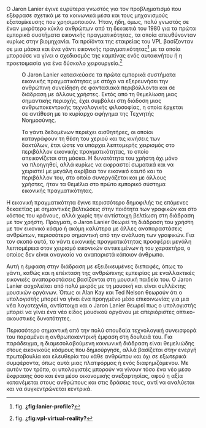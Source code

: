 Ο Jaron Lanier έγινε ευρύτερα γνωστός για τον προβληματισμό που εξέφρασε
σχετικά με τα κοινωνικά μέσα και τους μηχανισμούς εξατομίκευσης που
χρησιμοποιούν. Ήταν, ήδη, όμως, πολύ γνωστός σε έναν μικρότερο κύκλο
ανθρώπων από τη δεκαετιά του 1980 για τα πρώτα εμπορικά συστήματα
εικονικής πραγματικότητας, τα οποία απευθύνονταν κυρίως στην βιομηχανία.
Τα προϊόντα της εταιρείας του VPL βασίζονταν σε μια μάσκα και ένα γάντι
εικονικής πραγματικότητας[^1] με τα οποία μπορούσε να γίνει ο σχεδιασμός
της καμπίνας ενός αυτοκινήτου ή η προετοιμασία για ένα δύσκολο
χειρουργείο.[^2]

<figure id="fig:lanier-profile">
<figcaption>
Ο Jaron Lanier κατασκεύασε τα πρώτα εμπορικά συστήματα εικονικής
πραγματικότητας με στόχο να εξερευνήσει την ανθρώπινη συνείδηση σε
φαντασιακά περιβάλλοντα και σε διάδραση με άλλους χρήστες. Εκτός από τη
θεμελίωση μιας σημαντικής περιοχής, έχει συμβάλει στη διάδοση μιας
ανθρωποκεντρικής τεχνολογικής φιλοσοφίας, η οποία έρχεται σε αντίθεση με
το κυρίαρχο αφήγημα της Τεχνητής Νοημοσύνης.
</figcaption>
</figure>
<figure id="fig:vpl-virtual-reality">
<figcaption>
Το γάντι δεδομένων περιέχει αισθητήρες, οι οποίοι καταγράφουν τη θέση
του χεριού και τις κινήσεις των δακτύλων, έτσι ώστε να υπάρχει
λεπτομερής χειρισμός στο περιβάλλον εικονικής πραγματικότητας, το οποίο
απεικονίζεται στη μάσκα. Η δυνατότητα του χρήστη όχι μόνο να πλοηγηθεί,
αλλά κυρίως να εκφραστεί σωματικά και να χειριστεί με μεγάλη ακρίβεια
τον εικονικό εαυτό και το περιβάλλον του, στο οποίο συνεργάζεται και με
άλλους χρήστες, ήταν τα θεμέλια στο πρώτο εμπορικό σύστημα εικονικής
πραγματικότητας.
</figcaption>
</figure>

Η εικονική πραγματικότητα έγινε περισσότερο δημοφιλής τις επόμενες
δεκαετίας με σημαντικές βελτιώσεις στην ποιότητα των γραφικών και στο
κόστος του κράνους, αλλά χωρίς την αντίστοιχη βελτίωση στη διάδραση με
τον χρήστη. Πράγματι, ο Jaron Lanier θεωρεί τη διάδραση του χρήστη με
τον εικονικό κόσμο ή ακόμη καλύτερα με άλλες αναπαραστάσεις ανθρώπων,
περισσότερο σημαντική από την ανάλυση των γραφικών. Για τον σκοπό αυτό,
το γάντι εικονικής πραγματικότητας προσφέρει μεγάλη λεπτομέρεια στον
χειρισμό εικονικών αντικειμένων ή του χαρακτήρα, ο οποίος δεν είναι
αναγκαίο να αναπαριστά κάποιον άνθρωπο.

Αυτή η έμφαση στην διάδραση με εξειδικευμένες διεπαφές, όπως το γάντι,
καθώς και η επέκταση της ανθρώπινης εμπειρίας με εναλλακτικές εικονικές
αναπαραστάσεις βασίζονται στη μουσική παιδεία του. O Jaron Lanier
ασχολείται από πολύ μικρός με τη μουσική και είναι συλλέκτης μουσικών
οργάνων. Όπως οι Alan Kay και Ted Nelson θεωρούν ότι ο υπολογιστής
μπορεί να γίνει ένα προηγμένο μέσο επικοινωνίας για μια νέα λογοτεχνία,
αντίστοιχα και ο Jaron Lanier θεωρεί πως ο υπολογιστής μπορεί να γίνει
ένα νέο είδος μουσικού οργάνου με απεριόριστες οπτικο-ακουστικές
δυνατότητες.

Περισσότερο σημαντική από την πολύ σπουδαία τεχνολογική συνεισφορά του
παραμένει η ανθρωποκεντρική έμφαση στη δουλειά του. Για παράδειγμα, η
διαμεσολαβούμενη κοινωνική διάδραση είναι θεμελιώδης στους εικονικούς
κόσμους που δημιούργησε, αλλά βασίζεται στην ενεργή πρωτοβουλία και
ελευθερία του κάθε ανθρώπου και όχι σε εξωτερικά συμφέροντα, όπως αυτά
μιας πλατφόρμας ή ενός διαφημιζόμενου. Με αυτόν τον τρόπο, οι
υπολογιστές μπορούν να γίνουν τόσο ένα νέο μέσο έκφρασης όσο και ένα
μέσο οικονομικής ανεξαρτησίας, αφού η αξία κατανέμεται στους ανθρώπους
και στις δράσεις τους, αντί να αναλύεται και να συγκεντρώνεται κεντρικά.

[^1]: fig. **¿fig:lanier-profile?**

[^2]: fig. **¿fig:vpl-virtual-reality?**
